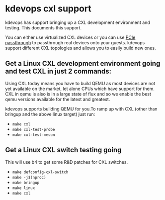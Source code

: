 # kdevops cxl support

kdevops has support bringing up a CXL development environment and testing. This
documents this support.

You can either use virtualized CXL devices or you can use
[PCIe passthrough](docs/libvirt-pcie-passthrough.md) to passthrough real
devices onto your guests. kdevops support different CXL topologies and allows
you to easily build new ones.

## Get a Linux CXL development environment going and test CXL in just 2 commands:

Using CXL today means you have to build QEMU as most devices are not yet
available on the market, let alone CPUs which have support for them.
CXL in qemu is also is in a large state of flux and so we enable the
best qemu versions available for the latest and greatest.

kdevops supports building QEMU for you.To ramp up with CXL (other than bringup
and the above linux target) just run:

  * `make cxl`
  * `make cxl-test-probe`
  * `make cxl-test-meson`

## Get a Linux CXL switch testing going

This will use b4 to get some R&D patches for CXL switches.

  * `make defconfig-cxl-switch`
  * `make -j$(nproc)`
  * `make bringup`
  * `make linux`
  * `make cxl`
